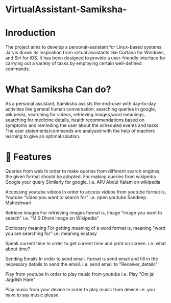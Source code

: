# VirtualAssistant-Samiksha-

# Inroduction
The project aims to develop a personal-assistant for Linux-based systems. Jarvis draws its inspiration from virtual assistants like Cortana for Windows, and Siri for iOS. It has been designed to provide a user-friendly interface for carrying out a variety of tasks by employing certain well-defined commands.

# What Samiksha Can do?
As a personal assistant, Samiksha assists the end-user with day-to-day activities like general human conversation, searching queries in google, wikipedia, searching for videos, retrieving images,word meanings, searching for medicine details, health recommendations based on symptoms and reminding the user about the scheduled events and tasks. The user statements/commands are analysed with the help of machine learning to give an optimal solution.

# 🚀 Features
Queries from web
In order to make queries from different search engines, the given format should be adopted. For making queries from wikipedia Google your query
Similarly for google.
i.e.  APJ Abdul Kalam on wikipedia

Accessing youtube videos
In order to access videos from youtube format is,
Youtube “video you want to search for”
i.e.  open youtube Sandeep Maheshwari

Retrieve images
For retrieving images format is,
Image “image you want to search”
i.e. "M S Dhoni image on Wikipedia"

Dictionary meaning
For getting meaning of a word format is,
meaning "word you are searching for"
i.e. meaning ecstasy

Speak current time
In order to get current time
and print on screen.
i.e. what about time?

Sending Emails
In order to send email, format is
send email
and fill in the necessary details to send the email.
i.e. send email to "Receiver_details"

Play from youtube
In order to play music  from youtube
i.e. Play "Om jai Jagdish Hare" 

Play music from your device
In order to play music from device
i.e. you have to say music please
 
